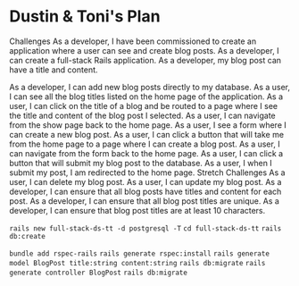 # Dustin & Toni's Plan

Challenges
As a developer, I have been commissioned to create an application where a user can see and create blog posts.
As a developer, I can create a full-stack Rails application.
As a developer, my blog post can have a title and content.

As a developer, I can add new blog posts directly to my database.
As a user, I can see all the blog titles listed on the home page of the application.
As a user, I can click on the title of a blog and be routed to a page where I see the title and content of the blog post I selected.
As a user, I can navigate from the show page back to the home page.
As a user, I see a form where I can create a new blog post.
As a user, I can click a button that will take me from the home page to a page where I can create a blog post.
As a user, I can navigate from the form back to the home page.
As a user, I can click a button that will submit my blog post to the database.
As a user, I when I submit my post, I am redirected to the home page.
Stretch Challenges
As a user, I can delete my blog post.
As a user, I can update my blog post.
As a developer, I can ensure that all blog posts have titles and content for each post.
As a developer, I can ensure that all blog post titles are unique.
As a developer, I can ensure that blog post titles are at least 10 characters.

`rails new full-stack-ds-tt -d postgresql -T`
`cd full-stack-ds-tt`
`rails db:create`

`bundle add rspec-rails`
`rails generate rspec:install`
`rails generate model BlogPost title:string content:string`
`rails db:migrate`
`rails generate controller BlogPost`
`rails db:migrate`


